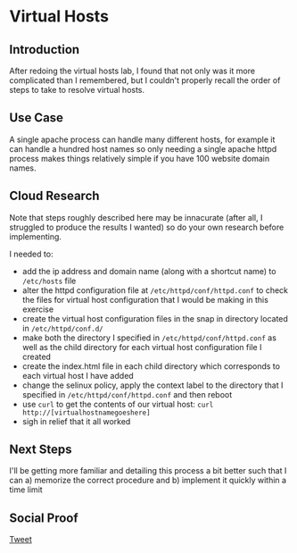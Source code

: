 
# Virtual Hosts

## Introduction

After redoing the virtual hosts lab, I found that not only was it more complicated than I remembered, but I couldn't properly recall the order of steps to take to resolve virtual hosts.

## Use Case

A single apache process can handle many different hosts, for example it can handle a hundred host names so only needing a single apache httpd process makes things relatively simple if you have 100 website domain names. 

## Cloud Research

Note that steps roughly described here may be innacurate (after all, I struggled to produce the results I wanted) so do your own research before implementing.

I needed to:
- add the ip address and domain name (along with a shortcut name) to ```/etc/hosts``` file
- alter the httpd configuration file at ```/etc/httpd/conf/httpd.conf``` to check the files for virtual host configuration that I would be making in this exercise
- create the virtual host configuration files in the snap in directory located in ```/etc/httpd/conf.d/```
- make both the directory I specified in ```/etc/httpd/conf/httpd.conf``` as well as the child directory for each virtual host configuration file I created
- create the index.html file in each child directory which corresponds to each virtual host I have added
- change the selinux policy, apply the context label to the directory that I specified in ```/etc/httpd/conf/httpd.conf``` and then reboot
- use ```curl``` to get the contents of our virtual host: ```curl http://[virtualhostnamegoeshere]```
- sigh in relief that it all worked

## Next Steps

I'll be getting more familiar and detailing this process a bit better such that I can a) memorize the correct procedure and b) implement it quickly within a time limit

## Social Proof

[Tweet]()